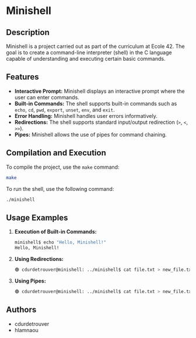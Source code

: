 # Minishell

## Description
Minishell is a project carried out as part of the curriculum at Ecole 42. The goal is to create a command-line interpreter (shell) in the C language capable of understanding and executing certain basic commands.

## Features
- **Interactive Prompt:** Minishell displays an interactive prompt where the user can enter commands.
- **Built-in Commands:** The shell supports built-in commands such as `echo`, `cd`, `pwd`, `export`, `unset`, `env`, and `exit`.
- **Error Handling:** Minishell handles user errors informatively.
- **Redirections:** The shell supports standard input/output redirection (`>`, `<`, `>>`).
- **Pipes:** Minishell allows the use of pipes for command chaining.

## Compilation and Execution
To compile the project, use the `make` command:
```bash
make
```
To run the shell, use the following command:
```bash
./minishell
```
## Usage Examples
1. **Execution of Built-in Commands:**
   ```bash
   minishell$ echo "Hello, Minishell!"
   Hello, Minishell!
   ```
2. **Using Redirections:**
   ```bash
   🟢 cdurdetrouver@minishell: ../minishell$ cat file.txt > new_file.txt
   ```
3. **Using Pipes:**
   ```bash
   🟢 cdurdetrouver@minishell: ../minishell$ cat file.txt > new_file.txt
   ```
## Authors
* cdurdetrouver
* hlamnaou
